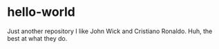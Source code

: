 # hello-world
Just another repository
I like John Wick and Cristiano Ronaldo.
Huh, the best at what they do.

